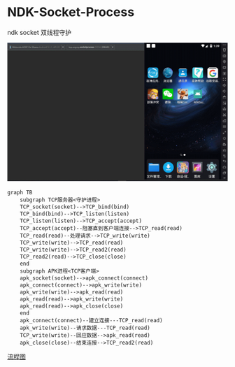# NDK-Socket-Process
ndk socket 双线程守护





![](https://raw.githubusercontent.com/Sogrey/NDK-Socket-Process/master/pic.gif)



```mermaid
graph TB
    subgraph TCP服务器<守护进程>
    TCP_socket(socket)-->TCP_bind(bind)
    TCP_bind(bind)-->TCP_listen(listen)
    TCP_listen(listen)-->TCP_accept(accept)
    TCP_accept(accept)--阻塞直到客户端连接-->TCP_read(read)
    TCP_read(read)--处理请求-->TCP_write(write)
    TCP_write(write)-->TCP_read(read)
    TCP_write(write)-->TCP_read2(read)
    TCP_read2(read)-->TCP_close(close)
    end    
    subgraph APK进程<TCP客户端>
    apk_socket(socket)-->apk_connect(connect)
    apk_connect(connect)-->apk_write(write)
    apk_write(write)-->apk_read(read)
    apk_read(read)-->apk_write(write)
    apk_read(read)-->apk_close(close)
    end    
    apk_connect(connect)--建立连接---TCP_read(read)
    apk_write(write)--请求数据---TCP_read(read)
    TCP_write(write)--回应数据-->apk_read(read)
    apk_close(close)--结束连接-->TCP_read2(read)   
```

[流程图](https://mermaidjs.github.io/mermaid-live-editor/#/view/eyJjb2RlIjoiZ3JhcGggVEJcbiAgICBzdWJncmFwaCBUQ1DmnI3liqHlmag85a6I5oqk6L-b56iLPlxuICAgIFRDUF9zb2NrZXQoc29ja2V0KS0tPlRDUF9iaW5kKGJpbmQpXG4gICAgVENQX2JpbmQoYmluZCktLT5UQ1BfbGlzdGVuKGxpc3RlbilcbiAgICBUQ1BfbGlzdGVuKGxpc3RlbiktLT5UQ1BfYWNjZXB0KGFjY2VwdClcbiAgICBUQ1BfYWNjZXB0KGFjY2VwdCktLemYu-WhnuebtOWIsOWuouaIt-err-i_nuaOpS0tPlRDUF9yZWFkKHJlYWQpXG4gICAgVENQX3JlYWQocmVhZCktLeWkhOeQhuivt-axgi0tPlRDUF93cml0ZSh3cml0ZSlcbiAgICBUQ1Bfd3JpdGUod3JpdGUpLS0-VENQX3JlYWQocmVhZClcbiAgICBUQ1Bfd3JpdGUod3JpdGUpLS0-VENQX3JlYWQyKHJlYWQpXG4gICAgVENQX3JlYWQyKHJlYWQpLS0-VENQX2Nsb3NlKGNsb3NlKVxuICAgIGVuZCAgICBcbiAgICBzdWJncmFwaCBBUEvov5vnqIs8VENQ5a6i5oi356uvPlxuICAgIGFwa19zb2NrZXQoc29ja2V0KS0tPmFwa19jb25uZWN0KGNvbm5lY3QpXG4gICAgYXBrX2Nvbm5lY3QoY29ubmVjdCktLT5hcGtfd3JpdGUod3JpdGUpXG4gICAgYXBrX3dyaXRlKHdyaXRlKS0tPmFwa19yZWFkKHJlYWQpXG4gICAgYXBrX3JlYWQocmVhZCktLT5hcGtfd3JpdGUod3JpdGUpXG4gICAgYXBrX3JlYWQocmVhZCktLT5hcGtfY2xvc2UoY2xvc2UpXG4gICAgZW5kICAgIFxuICAgIGFwa19jb25uZWN0KGNvbm5lY3QpLS3lu7rnq4vov57mjqUtLS1UQ1BfcmVhZChyZWFkKVxuICAgIGFwa193cml0ZSh3cml0ZSktLeivt-axguaVsOaNri0tLVRDUF9yZWFkKHJlYWQpXG4gICAgVENQX3dyaXRlKHdyaXRlKS0t5Zue5bqU5pWw5o2uLS0-YXBrX3JlYWQocmVhZClcbiAgICBhcGtfY2xvc2UoY2xvc2UpLS3nu5PmnZ_ov57mjqUtLT5UQ1BfcmVhZDIocmVhZCkgICIsIm1lcm1haWQiOnsidGhlbWUiOiJkZWZhdWx0In19)
